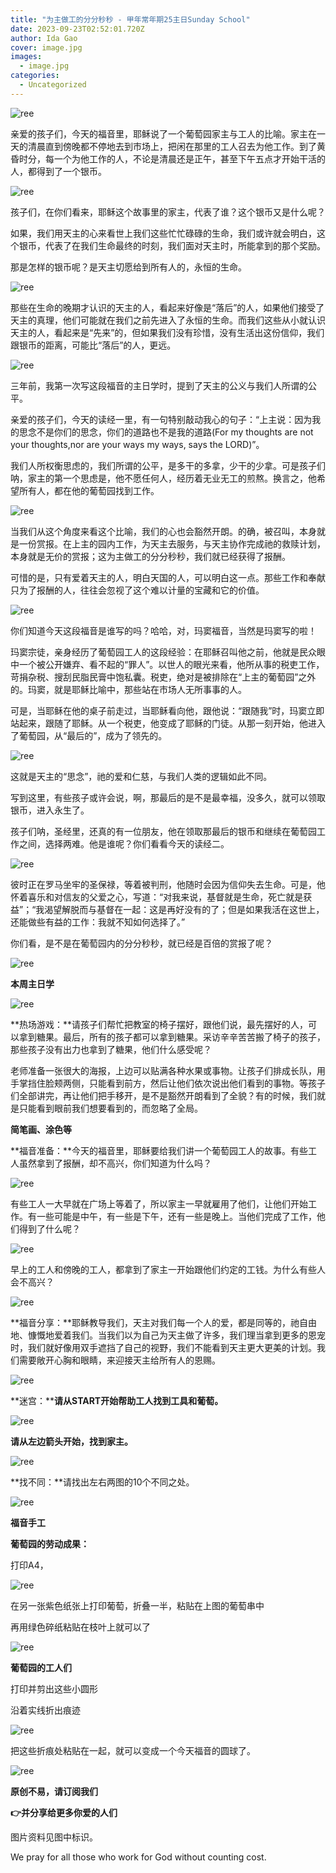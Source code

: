 ```yaml
---
title: "为主做工的分分秒秒 - 甲年常年期25主日Sunday School"
date: 2023-09-23T02:52:01.720Z
author: Ida Gao
cover: image.jpg
images:
  - image.jpg
categories:
  - Uncategorized
---
```


  

<!--more-->

![ree](https://static.wixstatic.com/media/55472c_e70ebc221294441e9706ba62fdd9b631~mv2.jpg)

亲爱的孩子们，今天的福音里，耶稣说了一个葡萄园家主与工人的比喻。家主在一天的清晨直到傍晚都不停地去到市场上，把闲在那里的工人召去为他工作。到了黄昏时分，每一个为他工作的人，不论是清晨还是正午，甚至下午五点才开始干活的人，都得到了一个银币。

  

![ree](https://static.wixstatic.com/media/55472c_c96b492c0a07485a90c27bc311a23aab~mv2.png)

孩子们，在你们看来，耶稣这个故事里的家主，代表了谁？这个银币又是什么呢？

如果，我们用天主的心来看世上我们这些忙忙碌碌的生命，我们或许就会明白，这个银币，代表了在我们生命最终的时刻，我们面对天主时，所能拿到的那个奖励。

那是怎样的银币呢？是天主切愿给到所有人的，永恒的生命。

![ree](https://static.wixstatic.com/media/55472c_22f6b050f8a74773b9727af58c24f9a2~mv2.png)

  

那些在生命的晚期才认识的天主的人，看起来好像是“落后”的人，如果他们接受了天主的真理，他们可能就在我们之前先进入了永恒的生命。而我们这些从小就认识天主的人，看起来是“先来”的，但如果我们没有珍惜，没有生活出这份信仰，我们跟银币的距离，可能比“落后”的人，更远。

![ree](https://static.wixstatic.com/media/55472c_454574eb68e94560b4de65b9bc232c30~mv2.jpeg/v1/fill/w_147,h_102,al_c,q_80,usm_0.66_1.00_0.01,blur_2,enc_avif,quality_auto/55472c_454574eb68e94560b4de65b9bc232c30~mv2.jpeg)

三年前，我第一次写这段福音的主日学时，提到了天主的公义与我们人所谓的公平。

亲爱的孩子们，今天的读经一里，有一句特别敲动我心的句子：“上主说：因为我的思念不是你们的思念，你们的道路也不是我的道路(For my thoughts are not your thoughts,nor are your ways my ways, says the LORD)”。

我们人所权衡思虑的，我们所谓的公平，是多干的多拿，少干的少拿。可是孩子们呐，家主的第一个思虑是，他不愿任何人，经历着无业无工的煎熬。换言之，他希望所有人，都在他的葡萄园找到工作。

  

![ree](https://static.wixstatic.com/media/55472c_08fdffae62d74c01a3ab07fcb4812fd8~mv2.png)

  

当我们从这个角度来看这个比喻，我们的心也会豁然开朗。的确，被召叫，本身就是一份赏报。在上主的园内工作，为天主去服务，与天主协作完成祂的救赎计划，本身就是无价的赏报；这为主做工的分分秒秒，我们就已经获得了报酬。

  

可惜的是，只有爱着天主的人，明白天国的人，可以明白这一点。那些工作和奉献只为了报酬的人，往往会忽视了这个难以计量的宝藏和它的价值。

![ree](https://static.wixstatic.com/media/55472c_157c5e360c3749818bd45878ae142615~mv2.webp/v1/fill/w_94,h_120,al_c,q_80,usm_0.66_1.00_0.01,blur_2,enc_avif,quality_auto/55472c_157c5e360c3749818bd45878ae142615~mv2.webp)

  

你们知道今天这段福音是谁写的吗？哈哈，对，玛窦福音，当然是玛窦写的啦！

  

玛窦宗徒，亲身经历了葡萄园工人的这段经验：在耶稣召叫他之前，他就是民众眼中一个被公开嫌弃、看不起的“罪人”。以世人的眼光来看，他所从事的税吏工作，苛捐杂税、搜刮民脂民膏中饱私囊。税吏，绝对是被排除在“上主的葡萄园”之外的。玛窦，就是耶稣比喻中，那些站在市场人无所事事的人。

  

可是，当耶稣在他的桌子前走过，当耶稣看向他，跟他说：“跟随我”时，玛窦立即站起来，跟随了耶稣。从一个税吏，他变成了耶稣的门徒。从那一刻开始，他进入了葡萄园，从“最后的”，成为了领先的。

  

![ree](https://static.wixstatic.com/media/55472c_f0c1078a13c34408a3b0556dd6a2f1a7~mv2.jpg)

  

这就是天主的“思念”，祂的爱和仁慈，与我们人类的逻辑如此不同。

写到这里，有些孩子或许会说，啊，那最后的是不是最幸福，没多久，就可以领取银币，进入永生了。

孩子们呐，圣经里，还真的有一位朋友，他在领取那最后的银币和继续在葡萄园工作之间，选择两难。他是谁呢？你们看看今天的读经二。

  

![ree](https://static.wixstatic.com/media/55472c_a6c4b3f25da94fdaa8a4d1d590c0f1cb~mv2.png)

彼时正在罗马坐牢的圣保禄，等着被判刑，他随时会因为信仰失去生命。可是，他怀着喜乐和对信友的父爱之心，写道：“对我来说，基督就是生命，死亡就是获益”；“我渴望解脱而与基督在一起：这是再好没有的了；但是如果我活在这世上，还能做些有益的工作：我就不知如何选择了。”

  

你们看，是不是在葡萄园内的分分秒秒，就已经是百倍的赏报了呢？

  

![ree](https://static.wixstatic.com/media/55472c_a003df0d0fa94fa69a4f4f9727c666de~mv2.jpeg/v1/fill/w_147,h_114,al_c,q_80,usm_0.66_1.00_0.01,blur_2,enc_avif,quality_auto/55472c_a003df0d0fa94fa69a4f4f9727c666de~mv2.jpeg)

  

**本周主日学**

![ree](https://static.wixstatic.com/media/55472c_6df9f3b4fefc4b308aa18160eb4f8a1e~mv2.jpg)

**热场游戏：**请孩子们帮忙把教室的椅子摆好，跟他们说，最先摆好的人，可以拿到糖果。最后，所有的孩子都可以拿到糖果。采访辛辛苦苦搬了椅子的孩子，那些孩子没有出力也拿到了糖果，他们什么感受呢？

  

老师准备一张很大的海报，上边可以贴满各种水果或事物。让孩子们排成长队，用手掌挡住脸颊两侧，只能看到前方，然后让他们依次说出他们看到的事物。等孩子们全部讲完，再让他们把手移开，是不是豁然开朗看到了全貌？有的时候，我们就是只能看到眼前我们想要看到的，而忽略了全局。

  

  

**简笔画、涂色等**

  

**福音准备：**今天的福音里，耶稣要给我们讲一个葡萄园工人的故事。有些工人虽然拿到了报酬，却不高兴，你们知道为什么吗？

  

![ree](https://static.wixstatic.com/media/55472c_353d7c1a266e4c978aa2c858bec93d83~mv2.png)

  

有些工人一大早就在广场上等着了，所以家主一早就雇用了他们，让他们开始工作。有一些可能是中午，有一些是下午，还有一些是晚上。当他们完成了工作，他们得到了什么呢？

  

![ree](https://static.wixstatic.com/media/55472c_cb8d8fa0cb604e9293e757afaba81a97~mv2.jpg)

  

早上的工人和傍晚的工人，都拿到了家主一开始跟他们约定的工钱。为什么有些人会不高兴？

![ree](https://static.wixstatic.com/media/55472c_97f28dd683b4454f80feb29cec813af9~mv2.png)

  

**福音分享：**耶稣教导我们，天主对我们每一个人的爱，都是同等的，祂自由地、慷慨地爱着我们。当我们以为自己为天主做了许多，我们理当拿到更多的恩宠时，我们就好像用双手遮挡了自己的视野，我们不能看到天主更大更美的计划。我们需要敞开心胸和眼睛，来迎接天主给所有人的恩赐。

  

![ree](https://static.wixstatic.com/media/55472c_e222b66be18841f4891abb7a412380ec~mv2.gif/v1/fill/w_147,h_126,al_c,usm_0.66_1.00_0.01,blur_2,pstr/55472c_e222b66be18841f4891abb7a412380ec~mv2.gif)

  

**迷宫：****请从START开始帮助工人找到工具和葡萄。**

  

![ree](https://static.wixstatic.com/media/55472c_4247ebdacbe542e5b203602050120fe1~mv2.gif/v1/fill/w_147,h_206,al_c,usm_0.66_1.00_0.01,blur_2,pstr/55472c_4247ebdacbe542e5b203602050120fe1~mv2.gif)

  

**请从左边箭头开始，找到家主。**

![ree](https://static.wixstatic.com/media/55472c_351391fc8b9245d58394ec91af3d06a6~mv2.gif/v1/fill/w_114,h_113,al_c,usm_0.66_1.00_0.01,blur_2,pstr/55472c_351391fc8b9245d58394ec91af3d06a6~mv2.gif)

  

**找不同：**请找出左右两图的10个不同之处。

  

![ree](https://static.wixstatic.com/media/55472c_838ae3d8c8e4467b9a179d3d33b819d9~mv2.jpg)

  

**福音手工**

  

**葡萄园的劳动成果：**

  

打印A4，

![ree](https://static.wixstatic.com/media/55472c_28e62f4bbd5646dcb763e3de3ccfe215~mv2.png)

  

在另一张紫色纸张上打印葡萄，折叠一半，粘贴在上图的葡萄串中

再用绿色碎纸粘贴在枝叶上就可以了

![ree](https://static.wixstatic.com/media/55472c_b38d7730733540a4914bf86891dbcd8b~mv2.png)

**葡萄园的工人们**

  

打印并剪出这些小圆形

沿着实线折出痕迹

![ree](https://static.wixstatic.com/media/55472c_cd59d20fdc9b4b19aa283b0a41fd1441~mv2.png)

把这些折痕处粘贴在一起，就可以变成一个今天福音的圆球了。

![ree](https://static.wixstatic.com/media/55472c_66c7e338c38241c9bd632ff6e4735b2c~mv2.png)

**原创不易，请订阅我们**

**👉并分享给更多你爱的人们**

图片资料见图中标识。

We pray for all those who work for God without counting cost.

